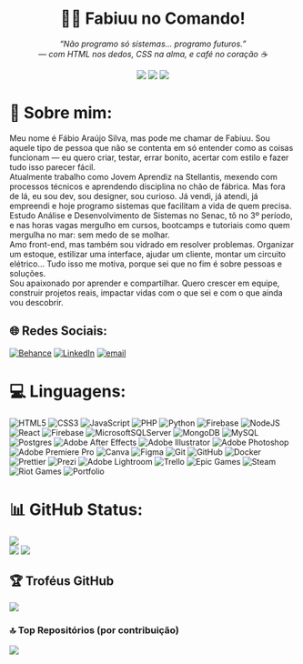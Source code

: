 <div align="center">

<h1 align="center">👨‍💻 Fabiuu no Comando!</h1>

<p align="center">
  <i>“Não programo só sistemas... programo futuros.”</i><br>
  <i>— com HTML nos dedos, CSS na alma, e café no coração ☕</i>
</p>

<p align="center">
  <img src="https://img.shields.io/badge/Mente%20Inquieta-%23ff00cc.svg?style=for-the-badge&logo=abstract&logoColor=white" />
  <img src="https://img.shields.io/badge/Front--End%20Lover-%2300ffcc.svg?style=for-the-badge&logo=react&logoColor=black" />
  <img src="https://img.shields.io/badge/Criativo%20Demais-%23ffd700.svg?style=for-the-badge&logo=sparkles&logoColor=black" />
</p>

</div>


# 💫 Sobre mim:
Meu nome é Fábio Araújo Silva, mas pode me chamar de Fabiuu. Sou aquele tipo de pessoa que não se contenta em só entender como as coisas funcionam — eu quero criar, testar, errar bonito, acertar com estilo e fazer tudo isso parecer fácil.<br>Atualmente trabalho como Jovem Aprendiz na Stellantis, mexendo com processos técnicos e aprendendo disciplina no chão de fábrica. Mas fora de lá, eu sou dev, sou designer, sou curioso. Já vendi, já atendi, já empreendi e hoje programo sistemas que facilitam a vida de quem precisa.<br>Estudo Análise e Desenvolvimento de Sistemas no Senac, tô no 3º período, e nas horas vagas mergulho em cursos, bootcamps e tutoriais como quem mergulha no mar: sem medo de se molhar.<br>Amo front-end, mas também sou vidrado em resolver problemas. Organizar um estoque, estilizar uma interface, ajudar um cliente, montar um circuito elétrico… Tudo isso me motiva, porque sei que no fim é sobre pessoas e soluções.<br>Sou apaixonado por aprender e compartilhar. Quero crescer em equipe, construir projetos reais, impactar vidas com o que sei e com o que ainda vou descobrir.


## 🌐 Redes Sociais:
[![Behance](https://img.shields.io/badge/Behance-1769ff?logo=behance&logoColor=white)](https://behance.net/binhoaraujx) [![LinkedIn](https://img.shields.io/badge/LinkedIn-%230077B5.svg?logo=linkedin&logoColor=white)](https://linkedin.com/in/@iamfabiuu) [![email](https://img.shields.io/badge/Email-D14836?logo=gmail&logoColor=white)](mailto:binho.araujx@icloud.com) 

# 💻 Linguagens:
![HTML5](https://img.shields.io/badge/html5-%23E34F26.svg?style=for-the-badge&logo=html5&logoColor=white) ![CSS3](https://img.shields.io/badge/css3-%231572B6.svg?style=for-the-badge&logo=css3&logoColor=white) ![JavaScript](https://img.shields.io/badge/javascript-%23323330.svg?style=for-the-badge&logo=javascript&logoColor=%23F7DF1E) ![PHP](https://img.shields.io/badge/php-%23777BB4.svg?style=for-the-badge&logo=php&logoColor=white) ![Python](https://img.shields.io/badge/python-3670A0?style=for-the-badge&logo=python&logoColor=ffdd54) ![Firebase](https://img.shields.io/badge/firebase-%23039BE5.svg?style=for-the-badge&logo=firebase) ![NodeJS](https://img.shields.io/badge/node.js-6DA55F?style=for-the-badge&logo=node.js&logoColor=white) ![React](https://img.shields.io/badge/react-%2320232a.svg?style=for-the-badge&logo=react&logoColor=%2361DAFB) ![Firebase](https://img.shields.io/badge/firebase-a08021?style=for-the-badge&logo=firebase&logoColor=ffcd34) ![MicrosoftSQLServer](https://img.shields.io/badge/Microsoft%20SQL%20Server-CC2927?style=for-the-badge&logo=microsoft%20sql%20server&logoColor=white) ![MongoDB](https://img.shields.io/badge/MongoDB-%234ea94b.svg?style=for-the-badge&logo=mongodb&logoColor=white) ![MySQL](https://img.shields.io/badge/mysql-4479A1.svg?style=for-the-badge&logo=mysql&logoColor=white) ![Postgres](https://img.shields.io/badge/postgres-%23316192.svg?style=for-the-badge&logo=postgresql&logoColor=white) ![Adobe After Effects](https://img.shields.io/badge/Adobe%20After%20Effects-9999FF.svg?style=for-the-badge&logo=Adobe%20After%20Effects&logoColor=white) ![Adobe Illustrator](https://img.shields.io/badge/adobe%20illustrator-%23FF9A00.svg?style=for-the-badge&logo=adobe%20illustrator&logoColor=white) ![Adobe Photoshop](https://img.shields.io/badge/adobe%20photoshop-%2331A8FF.svg?style=for-the-badge&logo=adobe%20photoshop&logoColor=white) ![Adobe Premiere Pro](https://img.shields.io/badge/Adobe%20Premiere%20Pro-9999FF.svg?style=for-the-badge&logo=Adobe%20Premiere%20Pro&logoColor=white) ![Canva](https://img.shields.io/badge/Canva-%2300C4CC.svg?style=for-the-badge&logo=Canva&logoColor=white) ![Figma](https://img.shields.io/badge/figma-%23F24E1E.svg?style=for-the-badge&logo=figma&logoColor=white) ![Git](https://img.shields.io/badge/git-%23F05033.svg?style=for-the-badge&logo=git&logoColor=white) ![GitHub](https://img.shields.io/badge/github-%23121011.svg?style=for-the-badge&logo=github&logoColor=white) ![Docker](https://img.shields.io/badge/docker-%230db7ed.svg?style=for-the-badge&logo=docker&logoColor=white) ![Prettier](https://img.shields.io/badge/prettier-%23F7B93E.svg?style=for-the-badge&logo=prettier&logoColor=black) ![Prezi](https://img.shields.io/badge/Prezi-%23000000.svg?style=for-the-badge&logo=Prezi&logoColor=white) ![Adobe Lightroom](https://img.shields.io/badge/Adobe%20Lightroom-31A8FF.svg?style=for-the-badge&logo=Adobe%20Lightroom&logoColor=white) ![Trello](https://img.shields.io/badge/Trello-%23026AA7.svg?style=for-the-badge&logo=Trello&logoColor=white) ![Epic Games](https://img.shields.io/badge/epicgames-%23313131.svg?style=for-the-badge&logo=epicgames&logoColor=white) ![Steam](https://img.shields.io/badge/steam-%23000000.svg?style=for-the-badge&logo=steam&logoColor=white) ![Riot Games](https://img.shields.io/badge/riotgames-D32936.svg?style=for-the-badge&logo=riotgames&logoColor=white) ![Portfolio](https://img.shields.io/badge/Portfolio-%23000000.svg?style=for-the-badge&logo=firefox&logoColor=#FF7139)
# 📊 GitHub Status:
![](https://github-readme-stats.vercel.app/api?username=iamfabiuu&theme=gotham&hide_border=false&include_all_commits=true&count_private=true)<br/>
![](https://nirzak-streak-stats.vercel.app/?user=iamfabiuu&theme=gotham&hide_border=false)
![](https://github-readme-stats.vercel.app/api/top-langs/?username=iamfabiuu&theme=gotham&hide_border=false&include_all_commits=true&count_private=true&layout=compact)

## 🏆 Troféus GitHub
![](https://github-profile-trophy.vercel.app/?username=iamfabiuu&theme=dracula&no-frame=false&no-bg=false&margin-w=4)

### 🔝 Top Repositórios (por contribuição)
![](https://github-contributor-stats.vercel.app/api?username=iamfabiuu&limit=5&theme=tokyonight&combine_all_yearly_contributions=true)

<!-- Proudly created with GPRM ( https://gprm.itsvg.in ) -->
